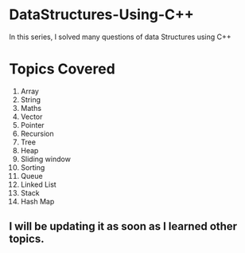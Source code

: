 # DataStructures-Using-C++
In this series, I solved many questions of data Structures using C++
# Topics Covered
1) Array
2) String 
3) Maths 
4) Vector 
5) Pointer
6) Recursion
7) Tree
8) Heap
9) Sliding window
10) Sorting
11) Queue
12) Linked List
13) Stack
14) Hash Map

## I will be updating it as soon as I learned other topics.
